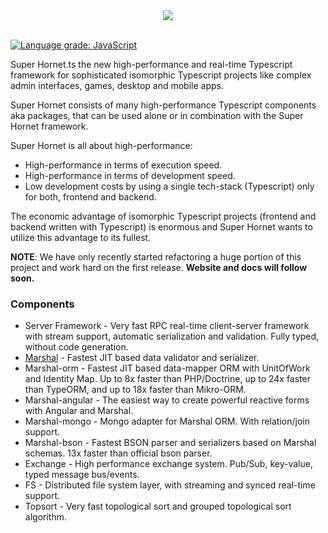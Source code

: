 <div align="center">
<img src="https://raw.github.com/super-hornet/super-hornet.ts/master/media/super-hornet.png" />
</div>
<br/>

[![Language grade: JavaScript](https://img.shields.io/lgtm/grade/javascript/g/super-hornet/super-hornet.ts.svg?logo=lgtm&logoWidth=18)](https://lgtm.com/projects/g/super-hornet/super-hornet.ts/context:javascript)

Super Hornet.ts the new high-performance and real-time Typescript framework for sophisticated isomorphic Typescript
projects like complex admin interfaces, games, desktop and mobile apps.

Super Hornet consists of many high-performance Typescript components aka packages,
that can be used alone or in combination with the Super Hornet framework.

Super Hornet is all about high-performance:

 - High-performance in terms of execution speed.
 - High-performance in terms of development speed.
 - Low development costs by using a single tech-stack (Typescript) only for both, frontend and backend.
 
The economic advantage of isomorphic Typescript projects (frontend and backend written with Typescript) is enormous
and Super Hornet wants to utilize this advantage to its fullest.

**NOTE**: We have only recently started refactoring a huge portion of this project and work hard on the first release. 
**Website and docs will follow soon.**

### Components

- Server Framework - Very fast RPC real-time client-server framework with stream support,
  automatic serialization and validation. Fully typed, without code generation.
- [Marshal](packages/marshal/README.md) - Fastest JIT based data validator and serializer.
- Marshal-orm - Fastest JIT based data-mapper ORM with UnitOfWork and Identity Map. 
  Up to 8x faster than PHP/Doctrine, up to 24x faster than TypeORM, and up to 18x faster than Mikro-ORM.
- Marshal-angular - The easiest way to create powerful reactive forms with Angular and Marshal.
- Marshal-mongo - Mongo adapter for Marshal ORM. With relation/join support.
- Marshal-bson - Fastest BSON parser and serializers based on Marshal schemas. 13x faster than official bson parser.
- Exchange - High performance exchange system. Pub/Sub, key-value, typed message bus/events.
- FS - Distributed file system layer, with streaming and synced real-time support.
- Topsort - Very fast topological sort and grouped topological sort algorithm.
